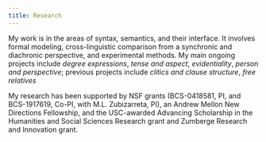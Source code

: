 ```yaml
---
title: Research
---
```


My work is in the areas of syntax, semantics, and their interface. It involves formal modeling, cross-linguistic comparison from a synchronic and diachronic perspective, and experimental methods. My main ongoing projects include _degree expressions_, _tense and aspect_, _evidentiality_, _person and perspective_; previous projects include _clitics and clause structure_, _free relatives_

My research has been supported by NSF grants (BCS-0418581, PI, and BCS-1917619, Co-PI, with M.L. Zubizarreta, PI), an Andrew Mellon New Directions Fellowship, and the USC-awarded Advancing Scholarship in the Humanities and Social Sciences Research grant and Zumberge Research and Innovation grant.